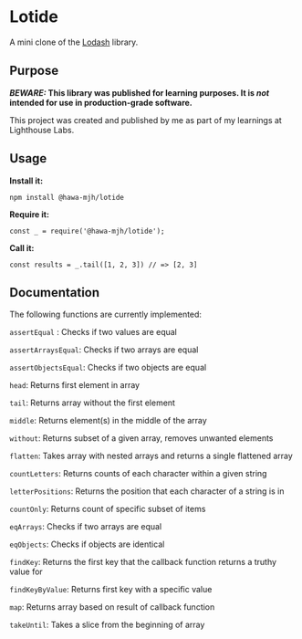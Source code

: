 # Lotide

A mini clone of the [Lodash](https://lodash.com) library.

## Purpose

**_BEWARE:_ This library was published for learning purposes. It is _not_ intended for use in production-grade software.**

This project was created and published by me as part of my learnings at Lighthouse Labs. 

## Usage

**Install it:**

`npm install @hawa-mjh/lotide`

**Require it:**

`const _ = require('@hawa-mjh/lotide');`

**Call it:**

`const results = _.tail([1, 2, 3]) // => [2, 3]`

## Documentation

The following functions are currently implemented:

`assertEqual` : Checks if two values are equal  

`assertArraysEqual`: Checks if two arrays are equal  

`assertObjectsEqual`: Checks if two objects are equal  

`head`: Returns first element in array  

`tail`: Returns array without the first element  

`middle`: Returns element(s) in the middle of the array  

`without`: Returns subset of a given array, removes unwanted elements  

`flatten`: Takes array with nested arrays and returns a single flattened array  

`countLetters`: Returns counts of each character within a given string  

`letterPositions`: Returns the position that each character of a string is in  

`countOnly`: Returns count of specific subset of items  

`eqArrays`: Checks if two arrays are equal  

`eqObjects`: Checks if objects are identical  

`findKey`: Returns the first key that the callback function returns a truthy value for  

`findKeyByValue`: Returns first key with a specific value  

`map`: Returns array based on result of callback function  

`takeUntil`: Takes a slice from the beginning of array  
